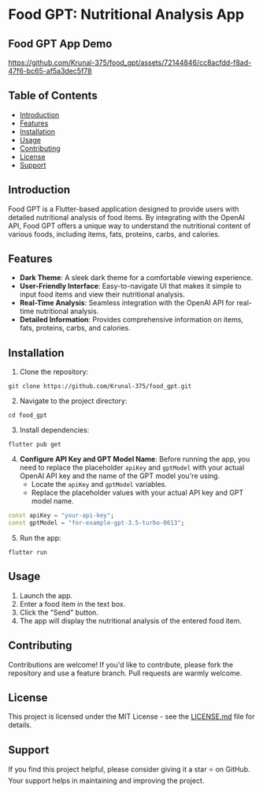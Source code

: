 # Food GPT: Nutritional Analysis App

## Food GPT App Demo


https://github.com/Krunal-375/food_gpt/assets/72144846/cc8acfdd-f8ad-47f6-bc65-af5a3dec5f78



## Table of Contents

- [Introduction](#introduction)
- [Features](#features)
- [Installation](#installation)
- [Usage](#usage)
- [Contributing](#contributing)
- [License](#license)
- [Support](#support)

## Introduction

Food GPT is a Flutter-based application designed to provide users with detailed nutritional analysis of food items. By integrating with the OpenAI API, Food GPT offers a unique way to understand the nutritional content of various foods, including items, fats, proteins, carbs, and calories.

## Features

- **Dark Theme**: A sleek dark theme for a comfortable viewing experience.
- **User-Friendly Interface**: Easy-to-navigate UI that makes it simple to input food items and view their nutritional analysis.
- **Real-Time Analysis**: Seamless integration with the OpenAI API for real-time nutritional analysis.
- **Detailed Information**: Provides comprehensive information on items, fats, proteins, carbs, and calories.

## Installation

1. Clone the repository:
```Shell
git clone https://github.com/Krunal-375/food_gpt.git
```
2. Navigate to the project directory:
```Shell
cd food_gpt
```
3. Install dependencies:
```Shell
flutter pub get
```
4. **Configure API Key and GPT Model Name**: Before running the app, you need to replace the placeholder `apiKey` and `gptModel` with your actual OpenAI API key and the name of the GPT model you're using.
   - Locate the `apiKey` and `gptModel` variables.
   - Replace the placeholder values with your actual API key and GPT model name.
```dart
const apiKey = "your-api-key";
const gptModel = "for-example-gpt-3.5-turbo-0613";
```
5. Run the app:
```Shell
flutter run
```

## Usage

1. Launch the app.
2. Enter a food item in the text box.
3. Click the "Send" button.
4. The app will display the nutritional analysis of the entered food item.

## Contributing

Contributions are welcome! If you'd like to contribute, please fork the repository and use a feature branch. Pull requests are warmly welcome.

## License

This project is licensed under the MIT License - see the [LICENSE.md](LICENSE.md) file for details.

## Support

If you find this project helpful, please consider giving it a star ⭐ on GitHub. Your support helps in maintaining and improving the project.
